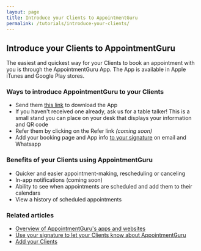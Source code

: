 ```yaml
---
layout: page
title: Introduce your Clients to AppointmentGuru
permalink: /tutorials/introduce-your-clients/
---
```


## Introduce your Clients to AppointmentGuru

The easiest and quickest way for your Clients to book an appointment with you is through the AppointmentGuru App. The App is available in Apple iTunes and Google Play stores.

### Ways to introduce AppointmentGuru to your Clients

* Send them [this link](http://www.getapp.guru/) to download the App
* If you haven't received one already, ask us for a table talker! This is a small stand you can place on your desk that displays your information and QR code
* Refer them by clicking on the Refer link *(coming soon)*
* Add your booking page and App info [to your signature](updating-your-signature) on email and Whatsapp

### Benefits of your Clients using AppointmentGuru

* Quicker and easier appointment-making, rescheduling or canceling
* In-app notifications (coming soon)
* Ability to see when appointments are scheduled and add them to their calendars
* View a history of scheduled appointments

### Related articles

* [Overview of AppointmentGuru's apps and websites](overview)
* [Use your signature to let your Clients know about AppointmentGuru](updating-your-signature)
* [Add your Clients](add-your-clients)
